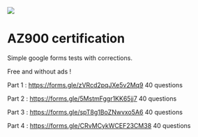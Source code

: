 ![](https://d1c2gz5q23tkk0.cloudfront.net/assets/network_events/36921/cover_picture/-default.jpg?1591809817)

# AZ900 certification

Simple google forms tests with corrections.

Free and without ads !

Part 1 : https://forms.gle/zVRcd2pqJXe5v2Mq9 40 questions

Part 2 : https://forms.gle/5MstmFggr1KK65jj7 40 questions

Part 3 : https://forms.gle/spT8g1BoZNwvxo5A6 40 questions

Part 4 : https://forms.gle/CRvMCykWCEF23CM38 40 questions
